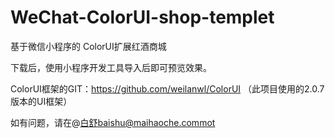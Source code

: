 # WeChat-ColorUI-shop-templet
基于微信小程序的 ColorUI扩展红酒商城

下载后，使用小程序开发工具导入后即可预览效果。

ColorUI框架的GIT：https://github.com/weilanwl/ColorUI
（此项目使用的2.0.7版本的UI框架）

如有问题，请在@白舒baishu@maihaoche.commot
